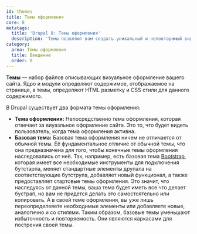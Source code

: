 ```yaml
---
id: themes
title: Темы оформления
core: 8
metatags:
  title: 'Drupal 8: Темы оформления'
  description: 'Темы позвляют вам создать уникальный и неповторимый вид для вашего сайта.'
category:
  area: Темы оформления
  title: Введение
  order: 0
---
```

 
**Темы** — набор файлов описывающих визуальное оформление вашего сайта. Ядро и модули определяют содержимое, отображаемое на странице, а темы, определяют HTML разметку и CSS стили для данного содержимого.

В Drupal существует два формата темы оформления:

- **Тема оформления:** Непосредственно тема оформления, которая отвечает за виуазльное оформление сайта. Это то, что будет видеть пользователь, когда тема оформления активна.
- **Базовая тема:** Базовая тема оформления ничем не отличается от обычной темы. Её фундаментальное отличие от обычной темы, что она предназначена для того, чтобы конечные темы оформления наследовались от неё. Так, например, есть базовая тема [Bootstrap](https://www.drupal.org/project/bootstrap), которая имеет все необходимые инструменты для подключения бутстарпа, меняет стандартные элементы друпала на соответствующие бутструпа, добавляет новый функционал, а также предоставляет стартовые темы оформления. Это значит, что наследуясь от данной темы, ваша тема будет иметь все что делает бустрап, но вам не придется делать это самостоятельно или копировать. А в своей теме оформления, вы уже лишь переопределеяете необходимые элементы или добавляете новые, аналогично и со стилями. Таким образом, базовые темы уменьшают избыточность и повторяемость. Они являются каркасами для пострения своей темы.
